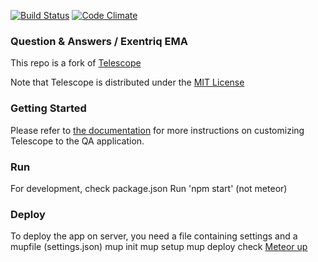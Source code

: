 [![Build Status](https://travis-ci.org/TelescopeJS/Telescope.svg)](https://travis-ci.org/TelescopeJS/Telescope)
[![Code Climate](https://codeclimate.com/github/TelescopeJS/Telescope/badges/gpa.svg)](https://codeclimate.com/github/TelescopeJS/Telescope)

### Question & Answers / Exentriq EMA
This repo is a fork of [Telescope](http://telescopeapp.org)

Note that Telescope is distributed under the [MIT License](http://opensource.org/licenses/MIT)

### Getting Started

Please refer to [the documentation](https://telescope.readme.io/docs/overview) for more instructions on customizing Telescope to the QA application.

### Run
For development, check package.json
Run 'npm start' (not meteor)

### Deploy
To deploy the app on server, you need a file containing settings and a mupfile (settings.json)
mup init
mup setup
mup deploy
check [Meteor up](https://github.com/arunoda/meteor-up)

